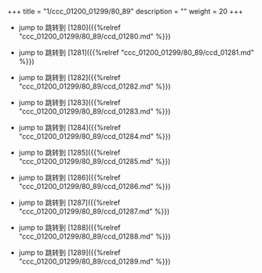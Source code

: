 +++
title = "1/ccc_01200_01299/80_89"
description = ""
weight = 20
+++

* jump to 跳转到 [1280]({{%relref "ccc_01200_01299/80_89/ccd_01280.md" %}})

* jump to 跳转到 [1281]({{%relref "ccc_01200_01299/80_89/ccd_01281.md" %}})

* jump to 跳转到 [1282]({{%relref "ccc_01200_01299/80_89/ccd_01282.md" %}})

* jump to 跳转到 [1283]({{%relref "ccc_01200_01299/80_89/ccd_01283.md" %}})

* jump to 跳转到 [1284]({{%relref "ccc_01200_01299/80_89/ccd_01284.md" %}})

* jump to 跳转到 [1285]({{%relref "ccc_01200_01299/80_89/ccd_01285.md" %}})

* jump to 跳转到 [1286]({{%relref "ccc_01200_01299/80_89/ccd_01286.md" %}})

* jump to 跳转到 [1287]({{%relref "ccc_01200_01299/80_89/ccd_01287.md" %}})

* jump to 跳转到 [1288]({{%relref "ccc_01200_01299/80_89/ccd_01288.md" %}})

* jump to 跳转到 [1289]({{%relref "ccc_01200_01299/80_89/ccd_01289.md" %}})

